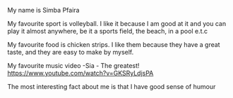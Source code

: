 My name is Simba Pfaira

My favourite sport is volleyball. I like it because I am good at it and you can play it almost anywhere, be it a sports field, the beach, in a pool e.t.c

My favourite food is chicken strips. I like them because they have a great taste, and they are easy to make by myself.

My favourite music video -Sia - The greatest! https://www.youtube.com/watch?v=GKSRyLdjsPA

The most interesting fact about me is that I have good sense of humour

